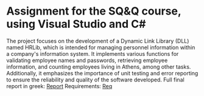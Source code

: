 # Assignment for the SQ&Q course, using Visual Studio and C#
The project focuses on the development of a Dynamic Link Library (DLL) named HRLib, which is intended for managing personnel information within a company's information system. It implements various functions for validating employee names and passwords, retrieving employee information, and counting employees living in Athens, among other tasks. Additionally, it emphasizes the importance of unit testing and error reporting to ensure the reliability and quality of the software developed.
Full final report in greek: [Report](https://github.com/gaattess/University/blob/main/Software%20Quality%20and%20Reliability/report.pdf)
Requirements: [Req](https://github.com/gaattess/University/blob/main/Software%20Quality%20and%20Reliability/%CE%95%CF%81%CE%B3%CE%B1%CF%83%CE%AF%CE%B1%20%CE%95%CF%81%CE%B3%CE%B1%CF%83%CF%84%CE%B7%CF%81%CE%AF%CE%BF%CF%85-%20%CE%9C%CE%AD%CF%81%CE%BF%CF%82%20%CE%99%CE%99.pdf)
